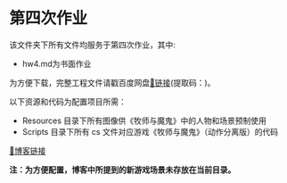 # 第四次作业

该文件夹下所有文件均服务于第四次作业，其中:
- hw4.md为书面作业

为方便下载，完整工程文件请戳百度网盘[🔗链接]()(提取码：)。

以下资源和代码为配置项目所需：
- Resources 目录下所有图像供《牧师与魔鬼》中的人物和场景预制使用
- Scripts 目录下所有 cs 文件对应游戏《牧师与魔鬼》（动作分离版）的代码

[🔗博客链接](https://www.yuque.com/pijiuwujializijun/acorbw/vur27e)

**注：为方便配置，博客中所提到的新游戏场景未存放在当前目录。**
